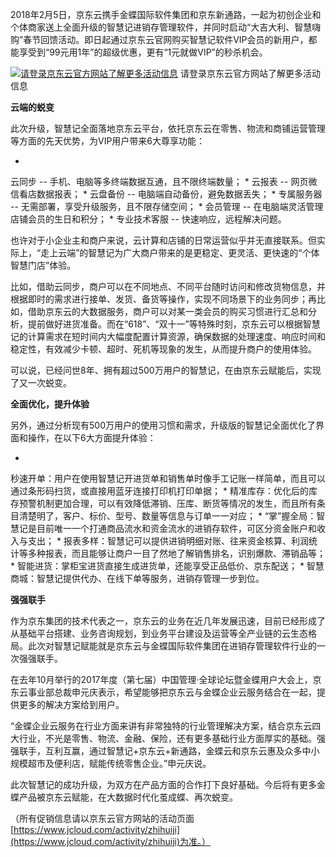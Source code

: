 2018年2月5日，京东云携手金蝶国际软件集团和京东新通路，一起为初创企业和个体商家送上全面升级的智慧记进销存管理软件，并同时启动“大吉大利、智慧嗨购”春节回馈活动。即日起通过京东云官网购买智慧记软件VIP会员的新用户，都能享受到“99元用1年”的超级优惠，更有“1元就做VIP”的秒杀机会。

[![请登录京东云官方网站了解更多活动信息](http://photos.prnasia.com/prnvar/20180205/2049007-1 "请登录京东云官方网站了解更多活动信息")](https://photos.prnasia.com/prnh/20180205/2049007-1)
请登录京东云官方网站了解更多活动信息

**云端的蜕变**

此次升级，智慧记全面落地京东云平台，依托京东云在零售、物流和商铺运营管理等方面的先天优势，为VIP用户带来6大尊享功能：

* 
云同步 -- 手机、电脑等多终端数据互通，且不限终端数量；
* 
云报表 -- 网页微信看店数据报表；
* 
云盘备份 -- 电脑端自动备份，避免数据丢失；
* 
专属服务器 -- 无需部署，享受升级服务，且不限存储空间；
* 
会员管理 -- 在电脑端灵活管理店铺会员的生日和积分；
* 
专业技术客服 -- 快速响应，远程解决问题。

也许对于小企业主和商户来说，云计算和店铺的日常运营似乎并无直接联系。但实际上，“走上云端”的智慧记为广大商户带来的是更稳定、更灵活、更快速的“个体智慧门店”体验。

比如，借助云同步，商户可以在不同地点、不同平台随时访问和修改货物信息，并根据即时的需求进行接单、发货、备货等操作，实现不同场景下的业务同步；再比如，借助京东云的大数据服务，商户可以对某一类会员的购买习惯进行汇总和分析，提前做好进货准备。而在“618”、“双十一”等特殊时刻，京东云可以根据智慧记的计算需求在短时间内大幅度配置计算资源，确保数据的处理速度、响应时间和稳定性，有效减少卡顿、超时、死机等现象的发生，从而提升商户的使用体验。

可以说，已经问世8年、拥有超过500万用户的智慧记，在由京东云赋能后，实现了又一次蜕变。

**全面优化，提升体验**

另外，通过分析现有500万用户的使用习惯和需求，升级版的智慧记全面优化了界面和操作，在以下6大方面提升体验：

* 
秒速开单：用户在使用智慧记开进货单和销售单时像手工记账一样简单，而且可以通过条形码扫货，或直接用蓝牙连接打印机打印单据；
* 
精准库存：优化后的库存预警机制更加合理，可以有效降低滞销、压库、断货等情况的发生，而且所有条目清楚明了，客户、标价、型号、数量等信息与订单一一对应；
* 
“掌”握全局：智慧记是目前唯一一个打通商品流水和资金流水的进销存软件，可区分资金账户和收入与支出；
* 
报表多样：智慧记可以提供进销明细对账、往来资金核算、利润统计等多种报表，而且能够让商户一目了然地了解销售排名，识别爆款、滞销品等；
* 
智能进货：掌柜宝进货直接生成进货单，还能享受正品低价、京东配送；
* 
智慧商城：智慧记提供代办、在线下单等服务，进销存管理一步到位。

**强强联手**

作为京东集团的技术代表之一，京东云的业务在近几年发展迅速，目前已经形成了从基础平台搭建、业务咨询规划，到业务平台建设及运营等全产业链的云生态格局。此次对智慧记赋能就是京东云与金蝶国际软件集团在进销存管理软件行业的一次强强联手。

在去年10月举行的2017年度（第七届）中国管理·全球论坛暨金蝶用户大会上，京东云事业部总裁申元庆表示，希望能够把京东云与金蝶企业云服务结合在一起，提供更多的解决方案给到用户。

“金蝶企业云服务在行业方面来讲有非常独特的行业管理解决方案，结合京东云四大行业，不光是零售、物流、金融、保险，还有更多基础行业方面厚实的基础。强强联手，互利互赢，通过智慧记+京东云+新通路，金蝶云和京东云惠及众多中小规模超市及便利店，赋能传统零售企业。”申元庆说。

此次智慧记的成功升级，为双方在产品方面的合作打下良好基础。今后将有更多金蝶产品被京东云赋能，在大数据时代化茧成蝶、再次蜕变。

（所有促销信息请以京东云官方网站的活动页面[https://www.jcloud.com/activity/zhihuiji](https://www.jcloud.com/activity/zhihuiji)为准。）